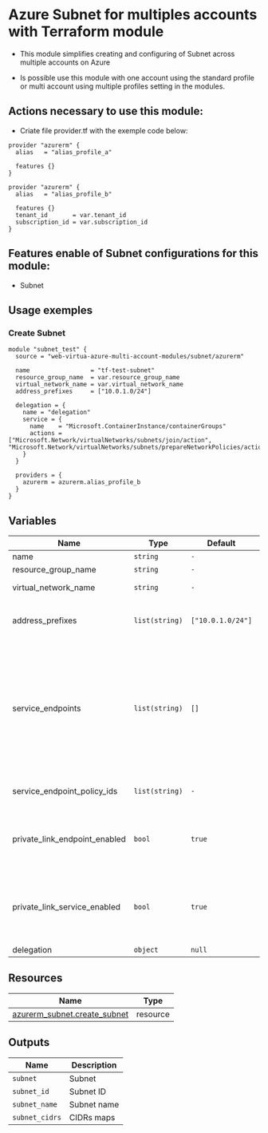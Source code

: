 # Azure Subnet for multiples accounts with Terraform module
* This module simplifies creating and configuring of Subnet across multiple accounts on Azure

* Is possible use this module with one account using the standard profile or multi account using multiple profiles setting in the modules.

## Actions necessary to use this module:

* Criate file provider.tf with the exemple code below:
```hcl
provider "azurerm" {
  alias   = "alias_profile_a"

  features {}
}

provider "azurerm" {
  alias   = "alias_profile_b"

  features {}
  tenant_id       = var.tenant_id
  subscription_id = var.subscription_id
}
```


## Features enable of Subnet configurations for this module:

- Subnet

## Usage exemples


### Create Subnet

```hcl
module "subnet_test" {
  source = "web-virtua-azure-multi-account-modules/subnet/azurerm"

  name                 = "tf-test-subnet"
  resource_group_name  = var.resource_group_name
  virtual_network_name = var.virtual_network_name
  address_prefixes     = ["10.0.1.0/24"]
  
  delegation = {
    name = "delegation"
    service = {
      name    = "Microsoft.ContainerInstance/containerGroups"
      actions = ["Microsoft.Network/virtualNetworks/subnets/join/action", "Microsoft.Network/virtualNetworks/subnets/prepareNetworkPolicies/action"]
    }
  }

  providers = {
    azurerm = azurerm.alias_profile_b
  }
}
```

## Variables

| Name | Type | Default | Required | Description | Options |
|------|-------------|------|---------|:--------:|:--------|
| name | `string` | `-` | yes | Subnet name | `-` |
| resource_group_name | `string` | `-` | yes | Resource group name | `-` |
| virtual_network_name | `string` | `-` | yes | Virtual network name to which to attach the subnet | `-` |
| address_prefixes | `list(string)` | `["10.0.1.0/24"]` | no | The list of address spaces or ip adresses used by the virtual network, it looks like the CIDR BLOCK, but to many IPs | `-` |
| service_endpoints | `list(string)` | `[]` | no | The list of Service endpoints to associate with the subnet, the values can be Microsoft.AzureActiveDirectory, Microsoft.AzureCosmosDB, Microsoft.ContainerRegistry, Microsoft.EventHub, Microsoft.KeyVault, Microsoft.ServiceBus, Microsoft.Sql, Microsoft.Storage, Microsoft.Storage.Global and Microsoft.Web | `*`Microsoft.AzureActiveDirectory <br> `*`Microsoft.AzureCosmosDB `*`Microsoft.ContainerRegistry <br> `*`Microsoft.EventHub `*`Microsoft.KeyVault <br> `*`Microsoft.ServiceBus `*`Microsoft.Sql <br> `*`Microsoft.Storage <br> `*`Microsoft.Storage.Global <br> `*`Microsoft.Storage.Web |
| service_endpoint_policy_ids | `list(string)` | `-` | no | The list of IDs of Service Endpoint Policies to associate with the subnet | `-` |
| private_link_endpoint_enabled | `bool` | `true` | no | Enable or Disable network policies for the private endpoint on the subnet. Setting this to true will Enable the policy and setting this to false will Disable the policy. Defaults to true | `*`false <br> `*`true |
| private_link_service_enabled | `bool` | `true` | no | Enable or Disable network policies for the private link service on the subnet. Setting this to true will Enable the policy and setting this to false will Disable the policy. Defaults to true | `*`false <br> `*`true |
| delegation | `object` | `null` | no | Delegation configuration | `-` |


## Resources

| Name | Type |
|------|------|
| [azurerm_subnet.create_subnet](https://registry.terraform.io/providers/hashicorp/azurerm/latest/docs/resources/subnet) | resource |

## Outputs

| Name | Description |
|------|-------------|
| `subnet` | Subnet |
| `subnet_id` | Subnet ID |
| `subnet_name` | Subnet name |
| `subnet_cidrs` | CIDRs maps |
